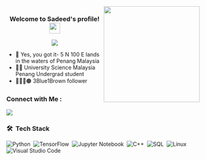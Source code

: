 
<img width="250" align="right" src="https://c.tenor.com/_DOBjnGspYAAAAAM/code-coding.gif">

<h3 align="center">
  Welcome to Sadeed's profile!
  <img src="https://media.giphy.com/media/hvRJCLFzcasrR4ia7z/giphy.gif" width="28">
</h3>

<!-- Typing SVG by DenverCoder1 - https://github.com/DenverCoder1/readme-typing-svg -->
<p align="center">
  <a href="https://github.com/DenverCoder1/readme-typing-svg"><img src="https://readme-typing-svg.herokuapp.com/?lines=Machine%20Learning;Data%20Science&font=Fira%20Code&center=true&width=440&height=45&color=f75c7e&vCenter=true&size=22"></a>
</p> 

- 💬 Yes, you got it- 5 N 100 E lands in the waters of Penang Malaysia 
- 👨‍💻 University Science Malaysia Penang Undergrad student
- 🔵🔵🔵🟤 3Blue1Brown follower



### Connect with Me :
<a href="https://my.linkedin.com/in/sadeed-farooqi-343816325" target="_blank"><img src="https://img.shields.io/badge/-Sadeed%20Farooqi-0077B5?style=for-the-badge&logo=Linkedin&logoColor=white"/></a>

### 🛠 &nbsp;Tech Stack
![Python](https://img.shields.io/badge/-Python%20-05122A?style=flat&logo=python)&nbsp;
![TensorFlow](https://img.shields.io/badge/TensorFlow-%23FF6F00.svg?style=for-the-badge&logo=TensorFlow&logoColor=white)&nbsp;
![Jupyter Notebook](https://img.shields.io/badge/-jupyter-05122A?style=flat&logo=jupyter)&nbsp;
![C++](https://img.shields.io/badge/-C++%20-05122A?style=flat&logo=cplusplus)&nbsp;
![SQL](https://img.shields.io/badge/-SQL-05122A?style=flat&logo=SQL)&nbsp;
![Linux](https://img.shields.io/badge/-linux-05122A?style=flat&logo=linux)&nbsp;
![Visual Studio Code](https://img.shields.io/badge/-Visual%20Studio%20Code-05122A?style=flat&logo=visual-studio-code&logoColor=007ACC)&nbsp;
